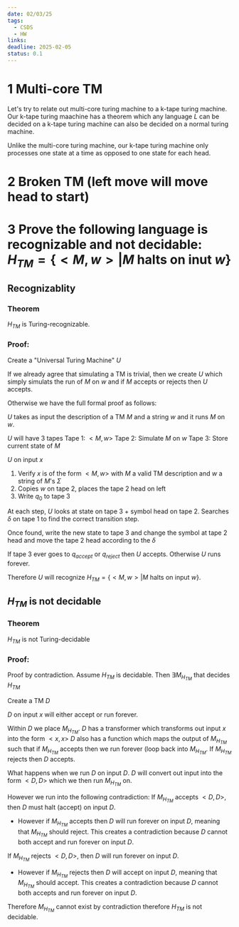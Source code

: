 ```yaml
---
date: 02/03/25
tags:
  - CSDS
  - HW
links: 
deadline: 2025-02-05
status: 0.1
---
```

# 1 Multi-core TM
Let's try to relate out multi-core turing machine to a k-tape turing machine. Our k-tape turing maachine has a theorem which any language $L$ can be decided on a k-tape turing machine can also be decided on a normal turing machine.

Unlike the multi-core turing machine, our k-tape turing machine only processes one state at a time as opposed to one state for each head. 

# 2 Broken TM (left move will move head to start)

# 3 Prove the following language is recognizable and not decidable: $H_{TM}=\{<M,w>|M$ halts on inut $w\}$
## Recognizablity
### Theorem
$H_{TM}$ is Turing-recognizable.
### Proof:
Create a "Universal Turing Machine" $U$

If we already agree that simulating a TM is trivial, then we create $U$ which simply simulats the run of $M$ on $w$ and if $M$ accepts or rejects then $U$ accepts.

Otherwise we have the full formal proof as follows:

$U$ takes as input the description of a TM $M$ and a string $w$ and it runs $M$ on $w$.

$U$ will have 3 tapes
Tape 1: $<M,w>$
Tape 2: Simulate $M$ on $w$
Tape 3: Store current state of $M$

$U$ on input $x$
1. Verify $x$ is of the form $<M,w>$ with $M$ a valid TM description and $w$ a string of $M$'s $\Sigma$
2. Copies $w$ on tape 2, places the tape 2 head on left
3. Write $q_{0}$ to tape 3

At each step, $U$ looks at state on tape 3 + symbol head on tape 2. Searches $\delta$ on tape 1 to find the correct transition step.

Once found, write the new state to tape 3 and change the symbol at tape 2 head and move the tape 2 head according to the $\delta$

If tape 3 ever goes to $q_{accept}$ or $q_{reject}$ then $U$ accepts.
Otherwise $U$ runs forever.

Therefore $U$ will recognize $H_{TM}=\{<M,w>|M$ halts on input $w\}$.
## $H_{TM}$ is not decidable
### Theorem
$H_{TM}$ is not Turing-decidable
### Proof:
Proof by contradiction. Assume $H_{TM}$ is decidable. Then $\exists M_{H_{TM}}$ that decides $H_{TM}$

Create a TM $D$

$D$ on input $x$ will either accept or run forever.

Within $D$ we place $M_{H_{TM}}$.
$D$ has a transformer which transforms out input $x$ into the form $<x,x>$
$D$ also has a function which maps the output of $M_{H_{TM}}$ such that if $M_{H_{TM}}$ accepts then we run forever (loop back into $M_{H_{TM}}$. If $M_{H_{TM}}$ rejects then $D$ accepts.

What happens when we run $D$ on input $D$.
$D$ will convert out input into the form $<D,D>$ which we then run $M_{H_{TM}}$ on.

However we run into the following contradiction:
If $M_{H_{TM}}$ accepts $<D,D>$, then $D$ must halt (accept) on input $D$.
- However if $M_{H_{TM}}$ accepts then $D$ will run forever on input $D$, meaning that $M_{H_{TM}}$ should reject.
This creates a contradiction because $D$ cannot both accept and run forever on input $D$.

If $M_{H_{TM}}$ rejects $<D,D>$, then $D$ will run forever on input $D$.
- However if $M_{H_{TM}}$ rejects then $D$ will accept on input $D$, meaning that $M_{H_{TM}}$ should accept.
This creates a contradiction because $D$ cannot both accepts and run forever on input $D$.

Therefore $M_{H_{TM}}$ cannot exist by contradiction therefore $H_{TM}$ is not decidable. 
